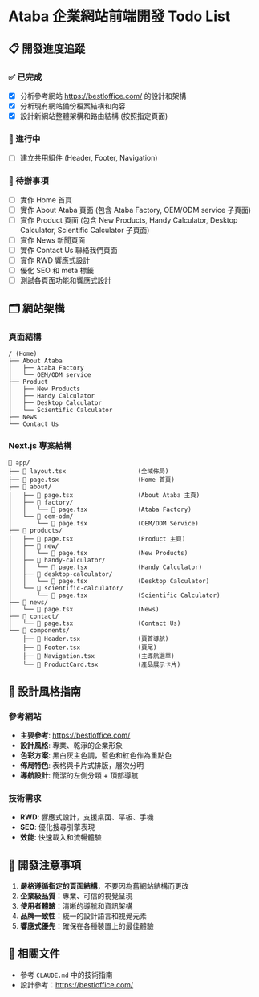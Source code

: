 # Ataba 企業網站前端開發 Todo List

## 📋 開發進度追蹤

### ✅ 已完成
- [x] 分析參考網站 https://bestloffice.com/ 的設計和架構
- [x] 分析現有網站備份檔案結構和內容
- [x] 設計新網站整體架構和路由結構 (按照指定頁面)

### 🔄 進行中
- [ ] 建立共用組件 (Header, Footer, Navigation)

### 📝 待辦事項
- [ ] 實作 Home 首頁
- [ ] 實作 About Ataba 頁面 (包含 Ataba Factory, OEM/ODM service 子頁面)
- [ ] 實作 Product 頁面 (包含 New Products, Handy Calculator, Desktop Calculator, Scientific Calculator 子頁面)
- [ ] 實作 News 新聞頁面
- [ ] 實作 Contact Us 聯絡我們頁面
- [ ] 實作 RWD 響應式設計
- [ ] 優化 SEO 和 meta 標籤
- [ ] 測試各頁面功能和響應式設計

## 🗂️ 網站架構

### 頁面結構
```
/ (Home)
├── About Ataba
│   ├── Ataba Factory
│   └── OEM/ODM service
├── Product
│   ├── New Products
│   ├── Handy Calculator
│   ├── Desktop Calculator
│   └── Scientific Calculator
├── News
└── Contact Us
```

### Next.js 專案結構
```
📁 app/
├── 📄 layout.tsx                    (全域佈局)
├── 📄 page.tsx                      (Home 首頁)
├── 📁 about/
│   ├── 📄 page.tsx                  (About Ataba 主頁)
│   ├── 📁 factory/
│   │   └── 📄 page.tsx              (Ataba Factory)
│   └── 📁 oem-odm/
│       └── 📄 page.tsx              (OEM/ODM Service)
├── 📁 products/
│   ├── 📄 page.tsx                  (Product 主頁)
│   ├── 📁 new/
│   │   └── 📄 page.tsx              (New Products)
│   ├── 📁 handy-calculator/
│   │   └── 📄 page.tsx              (Handy Calculator)
│   ├── 📁 desktop-calculator/
│   │   └── 📄 page.tsx              (Desktop Calculator)
│   └── 📁 scientific-calculator/
│       └── 📄 page.tsx              (Scientific Calculator)
├── 📁 news/
│   └── 📄 page.tsx                  (News)
├── 📁 contact/
│   └── 📄 page.tsx                  (Contact Us)
└── 📁 components/
    ├── 📄 Header.tsx                (頁首導航)
    ├── 📄 Footer.tsx                (頁尾)
    ├── 📄 Navigation.tsx            (主導航選單)
    └── 📄 ProductCard.tsx           (產品展示卡片)
```

## 🎨 設計風格指南

### 參考網站
- **主要參考**: https://bestloffice.com/
- **設計風格**: 專業、乾淨的企業形象
- **色彩方案**: 黑白灰主色調，藍色和紅色作為重點色
- **佈局特色**: 表格與卡片式排版，層次分明
- **導航設計**: 簡潔的左側分類 + 頂部導航

### 技術需求
- **RWD**: 響應式設計，支援桌面、平板、手機
- **SEO**: 優化搜尋引擎表現
- **效能**: 快速載入和流暢體驗

## 📝 開發注意事項

1. **嚴格遵循指定的頁面結構**，不要因為舊網站結構而更改
2. **企業級品質**：專業、可信的視覺呈現
3. **使用者體驗**：清晰的導航和資訊架構
4. **品牌一致性**：統一的設計語言和視覺元素
5. **響應式優先**：確保在各種裝置上的最佳體驗

## 🔗 相關文件

- 參考 `CLAUDE.md` 中的技術指南
- 設計參考：https://bestloffice.com/